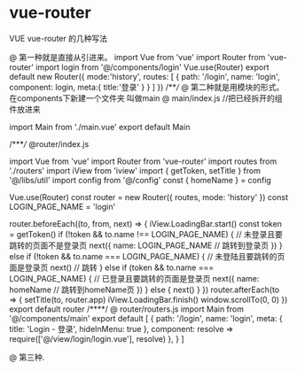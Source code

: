 # vue-router
VUE vue-router 的几种写法

@ 第一种就是直接从引进来。
import Vue from 'vue'
import Router from 'vue-router'
import login from '@/components/login'
Vue.use(Router)
export default new Router({
  mode:'history',
  routes: [
    {
      path: '/login',
      name: 'login',
      component: login,
      meta:{
        title:'登录'
      }
    }
  ]
})
/***/*
@ 第二种就是用模块的形式。 在components下新建一个文件夹 叫做main
@ main/index.js  //把已经拆开的组件放进来

  import Main from './main.vue'
  export default Main
  
  /****/*
 @router/index.js
 
  import Vue from 'vue'
  import Router from 'vue-router'
  import routes from './routers'
  import iView from 'iview'
  import { getToken, setTitle } from '@/libs/util'
  import config from '@/config'
  const { homeName } = config

  Vue.use(Router)
  const router = new Router({
    routes,
    mode: 'history'
  })
  const LOGIN_PAGE_NAME = 'login'

  router.beforeEach((to, from, next) => {
    iView.LoadingBar.start()
    const token = getToken()
    if (!token && to.name !== LOGIN_PAGE_NAME) {
      // 未登录且要跳转的页面不是登录页
      next({
        name: LOGIN_PAGE_NAME // 跳转到登录页
      })
    } else if (!token && to.name === LOGIN_PAGE_NAME) {
      // 未登陆且要跳转的页面是登录页
      next() // 跳转
    } else if (token && to.name === LOGIN_PAGE_NAME) {
      // 已登录且要跳转的页面是登录页
      next({
        name: homeName // 跳转到homeName页
      })
    } else {
      next()
    }
  })
  router.afterEach(to => {
    setTitle(to, router.app)
    iView.LoadingBar.finish()
    window.scrollTo(0, 0)
  })
  export default router
  /****/
 @ router/routers.js
 import Main from '@/components/main' 
 export default [
  {
    path: '/login',
    name: 'login',
    meta: {
      title: 'Login - 登录',
      hideInMenu: true
    },
    component: resolve => require(['@/view/login/login.vue'], resolve)
  },
  }
  ]
 
@ 第三种.
